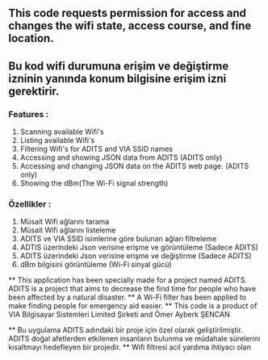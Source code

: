 ## This code requests permission for access and changes the wifi state, access course, and fine location. 
## Bu kod wifi durumuna erişim ve değiştirme izninin yanında konum bilgisine erişim izni gerektirir.

### Features : 
1) Scanning available Wifi's
2) Listing available Wifi's 
3) Filtering Wifi's for ADITS and VIA SSID names 
4) Accessing and showing JSON data from ADITS (ADITS only)
5) Accessing and changing JSON data on the ADITS web page. (ADITS only)
6) Showing the dBm(The Wi-Fi signal strength)

### Özellikler : 
1) Müsait Wifi ağlarını tarama
2) Müsait Wifi ağlarını listeleme
3) ADITS ve VIA SSID isimlerine göre bulunan ağları filtreleme
4) ADTIS üzerindeki Json verisine erişme ve görüntüleme (Sadece ADITS) 
5) ADITS üzerindeki Json verisine erişme ve değiştirme (Sadece ADITS)
6) dBm bilgisini görüntüleme (Wi-Fi sinyal gücü)


** This application has been specially made for a project named ADITS. ADITS is a project that aims to decrease the find time for people who have been affected by a natural disaster. 
** A Wi-Fi filter has been applied to make finding people for emergency aid easier. 
** This code is a product of VIA Bilgisayar Sistemleri Limited Şirketi and Ömer Ayberk ŞENCAN 

** Bu uygulama ADITS adındaki bir proje için özel olarak geliştirilmiştir. ADITS doğal afetlerden etkilenen insanların bulunma ve müdahale sürelerini kısaltmayı hedefleyen bir projedir. 
** Wifi filtresi acil yardıma ihtiyacı olan kişilerin bulunmasını kolaylaştırmak amacı ile uygulanmıştır. 
** Bu uygulama VIA Bilgisayar Sistemleri Limited Şirketi ve Ömer Ayberk ŞENCAN'a aittir. 

## Authors

* **Ömer Ayberk ŞENCAN** - [Ayberk ŞENCAN](https://github.com/ayberksencan)
* **Via Bilgisayar Sistemleri Limited Şirketi** - [Via Bilgisayar Sistemleri](http://www.via.tc/)




**Kullanıcılarının izni olmadan kaynak kodunun, projenin tamamının ya da bir kısmının kullanılması ya da kopyalanması kesinlikle yasaktır. Tüm Hakları Saklıdır. 

**No part of this project may be reproduced, distributed, or transmitted in any form or by any means, including photocopying, recording, or other electronic or mechanical methods, without the prior written permission of the publisher. All Rights Reserved. 


## License

This project is proprietary and the copyright is owned by [Ayberk ŞENCAN](https://github.com/ayberksencan) & [Via Bilgisayar Sistemleri](http://www.via.tc/). All rights are reserved.

You are allowed to view the code for reference purposes only. Any reproduction, use, modification, or distribution of this software, either personal or commercial, without prior written permission is strictly prohibited.

Please refer to the [LICENSE](./LICENSE) file for detailed terms.

## Lisans

Bu proje, [Ayberk ŞENCAN](https://github.com/ayberksencan) ve [Via Bilgisayar Sistemleri](http://www.via.tc/) tarafından telif hakkı ile korunmaktadır. Tüm hakları saklıdır.

Yazılım yalnızca referans amacıyla görüntülenebilir. Kişisel veya ticari herhangi bir amaçla kullanımı yasaktır. Detaylar için [LISANS](./LICENSE_TR) dosyasına bakınız.


** Mart / 2019 - March / 2019 
**Ankara / TURKEY 
